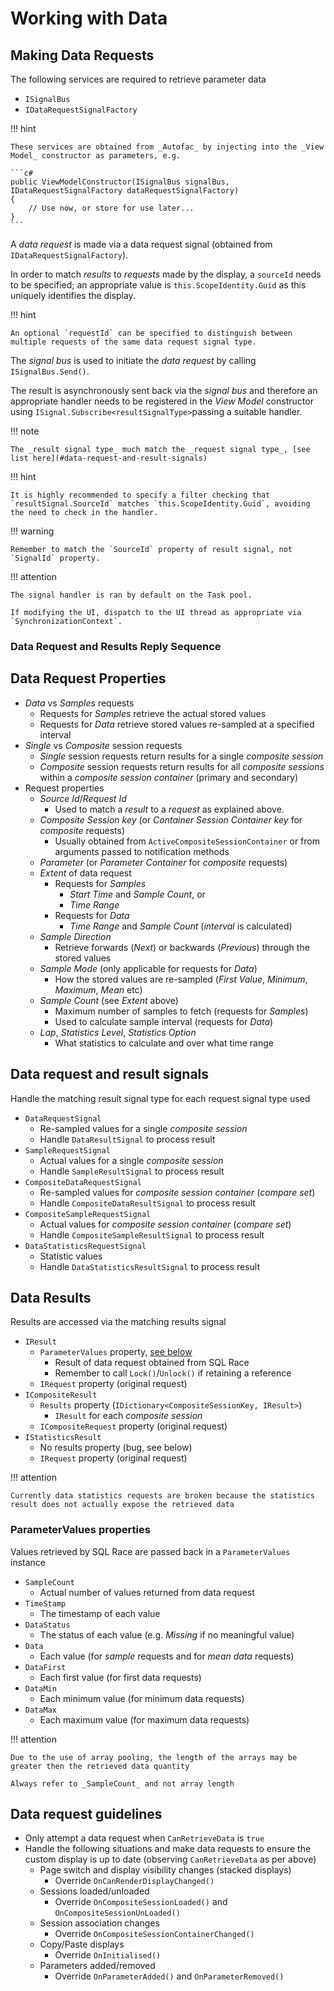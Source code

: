 # Working with Data

## Making Data Requests

The following services are required to retrieve parameter data

- `ISignalBus`
- `IDataRequestSignalFactory`

!!! hint

    These services are obtained from _Autofac_ by injecting into the _View Model_ constructor as parameters, e.g.

    ```c#
    public ViewModelConstructor(ISignalBus signalBus, IDataRequestSignalFactory dataRequestSignalFactory)
    {
        // Use now, or store for use later...
    }
    ```

A _data request_ is made via a data request signal (obtained from `IDataRequestSignalFactory`).

In order to match _results_ to _requests_ made by the display, a `sourceId` needs to be specified; an appropriate value is `this.ScopeIdentity.Guid` as this uniquely identifies the display.

!!! hint

    An optional `requestId` can be specified to distinguish between multiple requests of the same data request signal type.

The _signal bus_ is used to initiate the _data request_ by calling `ISignalBus.Send()`.

The result is asynchronously sent back via the _signal bus_ and therefore an appropriate handler needs to be registered in the _View Model_ constructor using `ISignal.Subscribe<resultSignalType>`passing a suitable handler.

!!! note

    The _result signal type_ much match the _request signal type_, [see list here](#data-request-and-result-signals)


!!! hint

    It is highly recommended to specify a filter checking that `resultSignal.SourceId` matches `this.ScopeIdentity.Guid`, avoiding the need to check in the handler.

!!! warning

    Remember to match the `SourceId` property of result signal, not `SignalId` property.

!!! attention

    The signal handler is ran by default on the Task pool.

    If modifying the UI, dispatch to the UI thread as appropriate via `SynchronizationContext`.

### Data Request and Results Reply Sequence

<object type="image/svg+xml" data="../devguide/assets/diagrams/DataRequestLifetime.svg" class="diagram" title="Lifetime of a data request"></object>

## Data Request Properties

- _Data_ vs _Samples_ requests
    - Requests for _Samples_ retrieve the actual stored values
    - Requests for _Data_ retrieve stored values re-sampled at a specified interval
- _Single_ vs _Composite_ session requests
    - _Single_ session requests return results for a single _composite session_
    - _Composite_ session requests return results for all _composite sessions_ within a _composite session container_ (primary and secondary) 
- Request properties
    - _Source Id_/_Request Id_
        - Used to match a _result_ to a _request_ as explained above.
    - _Composite Session key_ (or _Container Session Container key_ for _composite_ requests)
        - Usually obtained from `ActiveCompositeSessionContainer` or from arguments passed to notification methods
    - _Parameter_ (or _Parameter Container_ for _composite_ requests)
    - _Extent_ of data request
        - Requests for _Samples_
            - _Start Time_ and _Sample Count_, or
            - _Time Range_ 
        - Requests for _Data_
            - _Time Range_ and _Sample Count_ (_interval_ is calculated)
    - _Sample Direction_
        - Retrieve forwards (_Next_) or backwards (_Previous_) through the stored values
    - _Sample Mode_ (only applicable for requests for _Data_)
        - How the stored values are re-sampled (_First Value_, _Minimum_, _Maximum_, _Mean_ etc)
    - _Sample Count_ (see _Extent_ above)
        - Maximum number of samples to fetch (requests for _Samples_)
        - Used to calculate sample interval (requests for _Data_)
    - _Lap_, _Statistics Level_, _Statistics Option_
        - What statistics to calculate and over what time range

## Data request and result signals

Handle the matching result signal type for each request signal type used

- `DataRequestSignal`
    - Re-sampled values for a single _composite session_
    - Handle `DataResultSignal` to process result
- `SampleRequestSignal`
    - Actual values for a single _composite session_
    - Handle `SampleResultSignal` to process result
- `CompositeDataRequestSignal`
    - Re-sampled values for _composite session container_ (_compare set_)
    - Handle `CompositeDataResultSignal` to process result
- `CompositeSampleRequestSignal`
    - Actual values for _composite session container_ (_compare set_)
    - Handle `CompositeSampleResultSignal` to process result
- `DataStatisticsRequestSignal`
    - Statistic values
    - Handle `DataStatisticsResultSignal` to process result

## Data Results

Results are accessed via the matching results signal

- `IResult`
    - `ParameterValues` property, [see below](#parametervalues-properties)
        - Result of data request obtained from SQL Race
        - Remember to call `Lock()`/`Unlock()` if retaining a reference 
    - `IRequest` property (original request)
- `ICompositeResult`
    - `Results` property (`IDictionary<CompositeSessionKey, IResult>`)
        - `IResult` for each _composite session_
    - `ICompositeRequest` property (original request)
- `IStatisticsResult`
    - No results property (bug, see below)
    - `IRequest` property (original request)

!!! attention

    Currently data statistics requests are broken because the statistics result does not actually expose the retrieved data

### ParameterValues properties

Values retrieved by SQL Race are passed back in a `ParameterValues` instance

- `SampleCount`
    - Actual number of values returned from data request
- `TimeStamp`
    - The timestamp of each value
- `DataStatus`
    - The status of each value (e.g. _Missing_ if no meaningful value)
- `Data`
    - Each value (for _sample_ requests and for _mean data_ requests)
- `DataFirst`
    - Each first value (for first data requests)
- `DataMin`
    - Each minimum value (for minimum data requests)
- `DataMax`
    - Each maximum value (for maximum data requests)

!!! attention

    Due to the use of array pooling, the length of the arrays may be greater then the retrieved data quantity

    Always refer to _SampleCount_ and not array length

## Data request guidelines

- Only attempt a data request when `CanRetrieveData` is `true`
- Handle the following situations and make data requests to ensure the custom display is up to date (observing `CanRetrieveData` as per above)
    - Page switch and display visibility changes (stacked displays)
        - Override `OnCanRenderDisplayChanged()`
    - Sessions loaded/unloaded
        - Override `OnCompositeSessionLoaded()` and `OnCompositeSessionUnLoaded()`
    - Session association changes
        - Override `OnCompositeSessionContainerChanged()`
    - Copy/Paste displays
        - Override `OnInitialised()`
    - Parameters added/removed
        - Override `OnParameterAdded()` and `OnParameterRemoved()`
